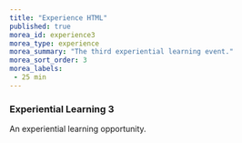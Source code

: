 ```yaml
---
title: "Experience HTML"
published: true
morea_id: experience3
morea_type: experience
morea_summary: "The third experiential learning event."
morea_sort_order: 3
morea_labels:
 - 25 min
---
```


### Experiential Learning 3

An experiential learning opportunity.  

